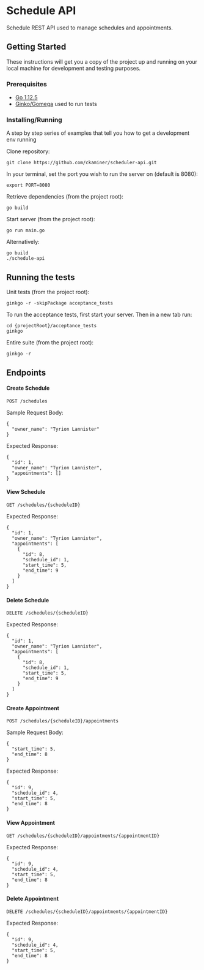 # Schedule API

Schedule REST API used to manage schedules and appointments.

## Getting Started

These instructions will get you a copy of the project up and running on your local machine for development and testing purposes.

### Prerequisites

- [Go 1.12.5](https://golang.org/dl/)
- [Ginko/Gomega](https://github.com/onsi/ginkgo#set-me-up) used to run tests

### Installing/Running

A step by step series of examples that tell you how to get a development env running

Clone repository:
```
git clone https://github.com/ckaminer/scheduler-api.git
```

In your terminal, set the port you wish to run the server on (default is 8080):
```
export PORT=8080
```

Retrieve dependencies (from the project root):
```
go build
```

Start server (from the project root):
```
go run main.go
```

Alternatively:
```
go build
./schedule-api
```

## Running the tests

Unit tests (from the project root):
```
ginkgo -r -skipPackage acceptance_tests
```

To run the acceptance tests, first start your server. Then in a new tab run:
```
cd {projectRoot}/acceptance_tests
ginkgo
```

Entire suite (from the project root):
```
ginkgo -r
```

## Endpoints

#### Create Schedule
`POST /schedules`

Sample Request Body:
```
{
  "owner_name": "Tyrion Lannister"
}
```

Expected Response:
```
{
  "id": 1,
  "owner_name": "Tyrion Lannister",
  "appointments": []
}
```

#### View Schedule
`GET /schedules/{scheduleID}`

Expected Response:
```
{
  "id": 1,
  "owner_name": "Tyrion Lannister",
  "appointments": [
    {
      "id": 8,
      "schedule_id": 1,
      "start_time": 5,
      "end_time": 9
    }
  ]
}
```

#### Delete Schedule
`DELETE /schedules/{scheduleID}`

Expected Response:
```
{
  "id": 1,
  "owner_name": "Tyrion Lannister",
  "appointments": [
    {
      "id": 8,
      "schedule_id": 1,
      "start_time": 5,
      "end_time": 9
    }
  ]
}
```

#### Create Appointment
`POST /schedules/{scheduleID}/appointments`

Sample Request Body:
```
{
  "start_time": 5,
  "end_time": 8
}
```

Expected Response:
```
{
  "id": 9,
  "schedule_id": 4,
  "start_time": 5,
  "end_time": 8
}
```

#### View Appointment
`GET /schedules/{scheduleID}/appointments/{appointmentID}`

Expected Response:
```
{
  "id": 9,
  "schedule_id": 4,
  "start_time": 5,
  "end_time": 8
}
```

#### Delete Appointment
`DELETE /schedules/{scheduleID}/appointments/{appointmentID}`

Expected Response:
```
{
  "id": 9,
  "schedule_id": 4,
  "start_time": 5,
  "end_time": 8
}
```